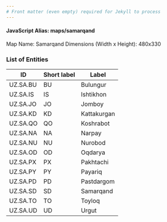 ```yaml
---
# Front matter (even empty) required for Jekyll to process
---
```


#### JavaScript Alias: maps/samarqand

Map Name: Samarqand
Dimensions (Width x Height): 480x330







### List of Entities

ID | Short label | Label
---|---|---|
UZ.SA.BU|BU|Bulungur
UZ.SA.IS|IS|Ishtikhon
UZ.SA.JO|JO|Jomboy
UZ.SA.KD|KD|Kattakurgan
UZ.SA.QO|QO|Koshrabot
UZ.SA.NA|NA|Narpay
UZ.SA.NU|NU|Nurobod
UZ.SA.OD|OD|Oqdarya
UZ.SA.PX|PX|Pakhtachi
UZ.SA.PY|PY|Payariq
UZ.SA.PD|PD|Pastdargom
UZ.SA.SD|SD|Samarqand
UZ.SA.TO|TO|Toyloq
UZ.SA.UD|UD|Urgut